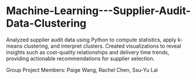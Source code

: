 # Machine-Learning---Supplier-Audit-Data-Clustering
Analyzed supplier audit data using Python to compute statistics, apply k-means clustering, and interpret clusters. Created visualizations to reveal insights such as cost-quality relationships and delivery time trends, providing actionable recommendations for supplier selection.

Group Project Members: Paige Wang, Rachel Chen, Ssu-Yu Lai

